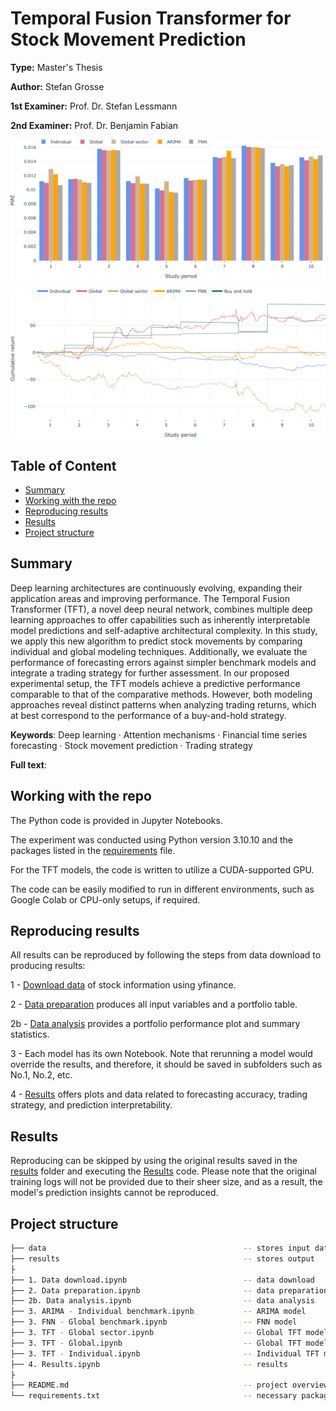 # Temporal Fusion Transformer for Stock Movement Prediction

**Type:** Master's Thesis

**Author:** Stefan Grosse

**1st Examiner:** Prof. Dr. Stefan Lessmann

**2nd Examiner:** Prof. Dr. Benjamin Fabian

![results](/results/Results1.png)

![results2](/results/Results2.png)

## Table of Content

- [Summary](#Summary)
- [Working with the repo](#Working-with-the-repo)
- [Reproducing results](#Reproducing-results)
- [Results](#Results)
- [Project structure](#Project-structure)

## Summary

Deep learning architectures are continuously evolving, expanding their application areas and improving performance. The Temporal Fusion Transformer (TFT), a novel deep neural network, combines multiple deep learning approaches to offer capabilities such as inherently interpretable model predictions and self-adaptive architectural complexity. In this study, we apply this new algorithm to predict stock movements by comparing individual and global modeling techniques. Additionally, we evaluate the performance of forecasting errors against simpler benchmark models and integrate a trading strategy for further assessment. In our proposed experimental setup, the TFT models achieve a predictive performance comparable to that of the comparative methods. However, both modeling approaches reveal distinct patterns when analyzing trading returns, which at best correspond to the performance of a buy-and-hold strategy.

**Keywords**: Deep learning · Attention mechanisms · Financial time series forecasting · Stock movement prediction · Trading strategy

**Full text**: 

## Working with the repo

The Python code is provided in Jupyter Notebooks.

The experiment was conducted using Python version 3.10.10 and the packages listed in the [requirements](requirements.txt) file.

For the TFT models, the code is written to utilize a CUDA-supported GPU.

The code can be easily modified to run in different environments, such as Google Colab or CPU-only setups, if required.

## Reproducing results

All results can be reproduced by following the steps from data download to producing results:

1 - [Download data](Data-download.ipynb) of stock information using yfinance.

2 - [Data preparation](Data-preparation.ipynb) produces all input variables and a portfolio table.

2b - [Data analysis](Data-analysis.ipynb) provides a portfolio performance plot and summary statistics.

3 - Each model has its own Notebook. Note that rerunning a model would override the results, and therefore, it should be saved in subfolders such as No.1, No.2, etc.

4 - [Results](Results.ipynb) offers plots and data related to forecasting accuracy, trading strategy, and prediction interpretability.

## Results

Reproducing can be skipped by using the original results saved in the [results](results/) folder and executing the [Results](Results.ipynb) code. Please note that the original training logs will not be provided due to their sheer size, and as a result, the model's prediction insights cannot be reproduced.

## Project structure

```bash
├── data                                            -- stores input data
├── results                                         -- stores output
├
├── 1. Data download.ipynb                          -- data download
├── 2. Data preparation.ipynb                       -- data preparation
├── 2b. Data analysis.ipynb                         -- data analysis
├── 3. ARIMA - Individual benchmark.ipynb           -- ARIMA model
├── 3. FNN - Global benchmark.ipynb                 -- FNN model
├── 3. TFT - Global sector.ipynb                    -- Global TFT model with static input
├── 3. TFT - Global.ipynb                           -- Global TFT model
├── 3. TFT - Individual.ipynb                       -- Individual TFT model
├── 4. Results.ipynb                                -- results
├
├── README.md                                       -- project overview
└── requirements.txt                                -- necessary packages
```
